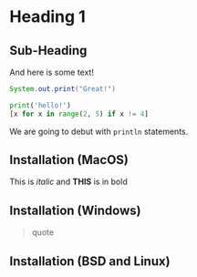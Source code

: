 # Heading 1 
## Sub-Heading

And here is some text!

```java
System.out.print("Great!")
```

```python
print('hello!')
[x for x in range(2, 5) if x != 4]
```

We are going to debut with `println` statements.

## Installation (MacOS)

This is *italic* and **THIS** is in bold 

## Installation (Windows)

>quote

## Installation (BSD and Linux)

[^1]: footnote lololol
